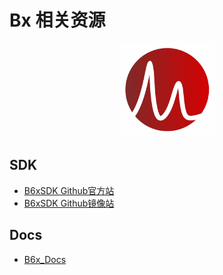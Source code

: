 # Bx 相关资源

<div align="center">
    <a href="http://xiao-man.com/">
        <img src="source/images/xm_logo.png" alt="XM Logo" width="30%">
    </a>
</div>

## SDK

- [B6xSDK Github官方站](https://github.com/XIAOMANSDK/B6x)
- [B6xSDK Github镜像站](https://dgithub.xyz/XIAOMANSDK/B6x)

## Docs
- [B6x_Docs](https://bx-docs.readthedocs.io/zh-cn/latest/)
